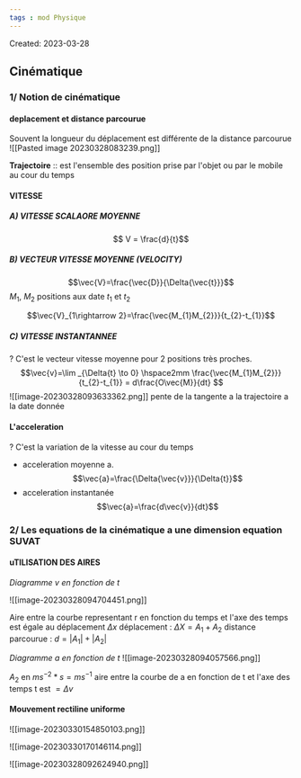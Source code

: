 ```yaml
---
tags : mod Physique
---
```

Created: 2023-03-28

## Cinématique

### 1/ **Notion de cinématique**

#### deplacement et distance parcourue 
Souvent la longueur du déplacement est différente de la distance parcourue
![[Pasted image 20230328083239.png]]

**Trajectoire** :: est l'ensemble des position prise par l'objet ou par le mobile au cour du temps

#### VITESSE 
##### A) VITESSE SCALAORE MOYENNE
$$ V = \frac{d}{t}$$
##### B) VECTEUR VITESSE MOYENNE (VELOCITY)
$$\vec{V}=\frac{\vec{D}}{\Delta{\vec{t}}}$$
$M_1$, $M_2$ positions aux date $t_1$ et $t_2$

$$\vec{V}_{1\rightarrow 2}=\frac{\vec{M_{1}M_{2}}}{t_{2}-t_{1}}$$
##### C) VITESSE INSTANTANNEE 
?
C'est le vecteur vitesse moyenne pour 2 positions très proches.
$$\vec{v}=\lim _{\Delta{t} \to 0} \hspace2mm \frac{\vec{M_{1}M_{2}}}{t_{2}-t_{1}} = d\frac{O\vec{M}}{dt} $$ 
![[image-20230328093633362.png]]
pente de la tangente a la trajectoire a la date donnée

#### L'acceleration
?
C'est la variation de la vitesse au cour du temps


- acceleration moyenne a.
$$\vec{a}=\frac{\Delta{\vec{v}}}{\Delta{t}}$$
- acceleration instantanée
$$\vec{a}=\frac{d\vec{v}}{dt}$$
### 2/ **Les equations de la cinématique a une dimension equation SUVAT**

#### uTILISATION DES AIRES
*Diagramme v en fonction de t*

![[image-20230328094704451.png]]



Aire entre la courbe representant r en fonction du temps et l'axe des temps est égale au déplacement  $\Delta{x}$ 
déplacement : $\Delta{X}=A_{1}+A_{2}$
distance parcourue : $d= \lvert A_{1} \rvert + \lvert A_{2} \rvert$ 

*Diagramme a en fonction de t*
![[image-20230328094057566.png]]

$A_{2}$ en $ms^{-2}*s=ms^{-1}$ 
aire entre la courbe de a en fonction de t et l'axe des temps t est $=\Delta{v}$ 

#### Mouvement rectiline uniforme

![[image-20230330154850103.png]]

![[image-20230330170146114.png]]



![[image-20230328092624940.png]]

